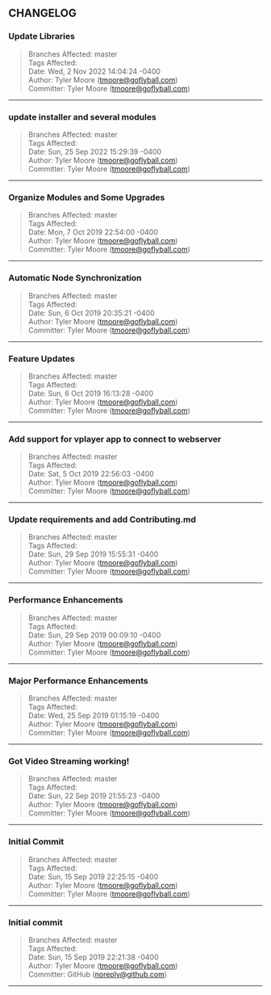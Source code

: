 ## CHANGELOG



### Update Libraries

> Branches Affected: master  
> Tags Affected:   
> Date: Wed, 2 Nov 2022 14:04:24 -0400  
> Author: Tyler Moore (tmoore@goflyball.com)  
> Committer: Tyler Moore (tmoore@goflyball.com)  



---


### update installer and several modules

> Branches Affected: master  
> Tags Affected:   
> Date: Sun, 25 Sep 2022 15:29:39 -0400  
> Author: Tyler Moore (tmoore@goflyball.com)  
> Committer: Tyler Moore (tmoore@goflyball.com)  



---


### Organize Modules and Some Upgrades

> Branches Affected: master  
> Tags Affected:   
> Date: Mon, 7 Oct 2019 22:54:00 -0400  
> Author: Tyler Moore (tmoore@goflyball.com)  
> Committer: Tyler Moore (tmoore@goflyball.com)  



---


### Automatic Node Synchronization

> Branches Affected: master  
> Tags Affected:   
> Date: Sun, 6 Oct 2019 20:35:21 -0400  
> Author: Tyler Moore (tmoore@goflyball.com)  
> Committer: Tyler Moore (tmoore@goflyball.com)  



---


### Feature Updates

> Branches Affected: master  
> Tags Affected:   
> Date: Sun, 6 Oct 2019 16:13:28 -0400  
> Author: Tyler Moore (tmoore@goflyball.com)  
> Committer: Tyler Moore (tmoore@goflyball.com)  



---


### Add support for vplayer app to connect to webserver

> Branches Affected: master  
> Tags Affected:   
> Date: Sat, 5 Oct 2019 22:56:03 -0400  
> Author: Tyler Moore (tmoore@goflyball.com)  
> Committer: Tyler Moore (tmoore@goflyball.com)  



---


### Update requirements and add Contributing.md

> Branches Affected: master  
> Tags Affected:   
> Date: Sun, 29 Sep 2019 15:55:31 -0400  
> Author: Tyler Moore (tmoore@goflyball.com)  
> Committer: Tyler Moore (tmoore@goflyball.com)  



---


### Performance Enhancements

> Branches Affected: master  
> Tags Affected:   
> Date: Sun, 29 Sep 2019 00:09:10 -0400  
> Author: Tyler Moore (tmoore@goflyball.com)  
> Committer: Tyler Moore (tmoore@goflyball.com)  



---


### Major Performance Enhancements

> Branches Affected: master  
> Tags Affected:   
> Date: Wed, 25 Sep 2019 01:15:19 -0400  
> Author: Tyler Moore (tmoore@goflyball.com)  
> Committer: Tyler Moore (tmoore@goflyball.com)  



---


### Got Video Streaming working!

> Branches Affected: master  
> Tags Affected:   
> Date: Sun, 22 Sep 2019 21:55:23 -0400  
> Author: Tyler Moore (tmoore@goflyball.com)  
> Committer: Tyler Moore (tmoore@goflyball.com)  



---


### Initial Commit

> Branches Affected: master  
> Tags Affected:   
> Date: Sun, 15 Sep 2019 22:25:15 -0400  
> Author: Tyler Moore (tmoore@goflyball.com)  
> Committer: Tyler Moore (tmoore@goflyball.com)  



---


### Initial commit

> Branches Affected: master  
> Tags Affected:   
> Date: Sun, 15 Sep 2019 22:21:38 -0400  
> Author: Tyler Moore (tmoore@goflyball.com)  
> Committer: GitHub (noreply@github.com)  



---


